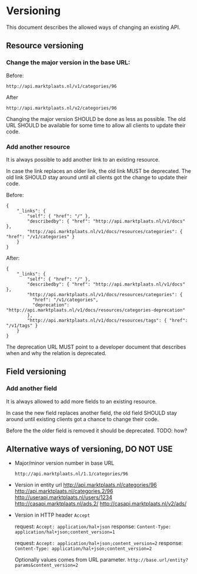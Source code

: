 Versioning
==========

This document describes the allowed ways of changing an existing API.

Resource versioning
-------------------

### Change the major version in the base URL:

Before:

    http://api.marktplaats.nl/v1/categories/96

After

    http://api.marktplaats.nl/v2/categories/96

Changing the major version SHOULD be done as less as possible. The old URL SHOULD be available for some time to allow
all clients to update their code.

### Add another resource

It is always possible to add another link to an existing resource.

In case the link replaces an older link, the old link MUST be deprecated. The old link SHOULD stay around until all
clients got the change to update their code.

Before:

    {
        "_links": {
            "self": { "href": "/" },
            "describedby": { "href": "http://api.marktplaats.nl/v1/docs" },
            "http://api.marktplaats.nl/v1/docs/resources/categories": { "href": "/v1/categories" }
        }
    }

After:

    {
        "_links": {
            "self": { "href": "/" },
            "describedby": { "href": "http://api.marktplaats.nl/v1/docs" },
            "http://api.marktplaats.nl/v1/docs/resources/categories": {
              "href": "/v1/categories",
              "deprecation": "http://api.marktplaats.nl/v1/docs/resources/categories-deprecation"
            },
            "http://api.marktplaats.nl/v1/docs/resources/tags": { "href": "/v1/tags" }
        }
    }

The deprecation URL MUST point to a developer document that describes when and why the relation is deprecated.


Field versioning
----------------

### Add another field

It is always allowed to add more fields to an existing resource.

In case the new field replaces another field, the old field SHOULD stay around until existing clients got a chance to
change their code.

Before the the older field is removed it should be deprecated. TODO: how?


Alternative ways of versioning, DO NOT USE
------------------------------------------

* Major/minor version number in base URL

  `http://api.marktplaats.nl/1.1/categories/96`

* Version in entity url
  http://api.marktplaats.nl/categories/96
  http://api.marktplaats.nl/categories.2/96
  http://userapi.marktplaats.nl/users/1234
  http://casapi.marktplaats.nl/ads.2/
  http://casapi.marktplaats.nl/v2/ads/

* Version in HTTP header `Accept`

  request: `Accept: application/hal+json`
  response: `Content-Type: application/hal+json;content_version=1`

  request: `Accept: application/hal+json;content_version=2`
  response: `Content-Type: application/hal+json;content_version=2`

  Optionally values comes from URL parameter.
  `http://base.url/entity?params&content_version=2`
